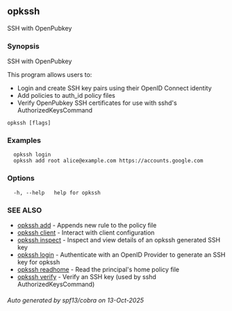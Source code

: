 ## opkssh

SSH with OpenPubkey

### Synopsis

SSH with OpenPubkey

This program allows users to:
  - Login and create SSH key pairs using their OpenID Connect identity
  - Add policies to auth_id policy files
  - Verify OpenPubkey SSH certificates for use with sshd's AuthorizedKeysCommand

```
opkssh [flags]
```

### Examples

```
  opkssh login
  opkssh add root alice@example.com https://accounts.google.com
```

### Options

```
  -h, --help   help for opkssh
```

### SEE ALSO

* [opkssh add](opkssh_add.md)	 - Appends new rule to the policy file
* [opkssh client](opkssh_client.md)	 - Interact with client configuration
* [opkssh inspect](opkssh_inspect.md)	 - Inspect and view details of an opkssh generated SSH key
* [opkssh login](opkssh_login.md)	 - Authenticate with an OpenID Provider to generate an SSH key for opkssh
* [opkssh readhome](opkssh_readhome.md)	 - Read the principal's home policy file
* [opkssh verify](opkssh_verify.md)	 - Verify an SSH key (used by sshd AuthorizedKeysCommand)

###### Auto generated by spf13/cobra on 13-Oct-2025
